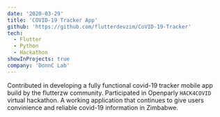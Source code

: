 ```yaml
---
date: '2020-03-29'
title: 'COVID-19 Tracker App'
github: 'https://github.com/flutterdevzim/CoVID-19-Tracker'
tech:
  - Flutter
  - Python
  - Hackathon
showInProjects: true
company: 'DonnC Lab'
---
```


Contributed in developing a fully functional covid-19 tracker mobile app build by the flutterzw community. Participated in Openparly `HACK4COVID` virtual hackathon. A working application that continues to give users convinience and reliable covid-19 information in Zimbabwe.
